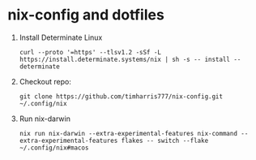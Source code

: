 # nix-config and dotfiles

1. Install Determinate Linux
    ```
    curl --proto '=https' --tlsv1.2 -sSf -L https://install.determinate.systems/nix | sh -s -- install --determinate
    ```
2. Checkout repo:
    ```
    git clone https://github.com/timharris777/nix-config.git ~/.config/nix
    ```
3. Run nix-darwin
    ```
    nix run nix-darwin --extra-experimental-features nix-command --extra-experimental-features flakes -- switch --flake ~/.config/nix#macos
    ```   